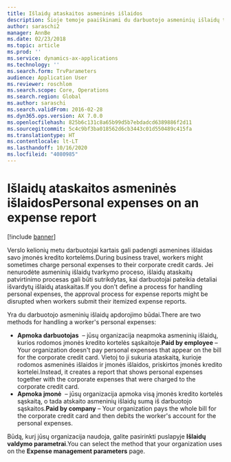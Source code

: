 ```yaml
---
title: Išlaidų ataskaitos asmeninės išlaidos
description: Šioje temoje paaiškinami du darbuotojo asmeninių išlaidų tvarkymo būdai naudojant „Microsoft Dynamics 365 Finance“.
author: saraschi2
manager: AnnBe
ms.date: 02/23/2018
ms.topic: article
ms.prod: ''
ms.service: dynamics-ax-applications
ms.technology: ''
ms.search.form: TrvParameters
audience: Application User
ms.reviewer: roschlom
ms.search.scope: Core, Operations
ms.search.region: Global
ms.author: saraschi
ms.search.validFrom: 2016-02-28
ms.dyn365.ops.version: AX 7.0.0
ms.openlocfilehash: 825b6c131c8a65b99d5b7ebdadcd6389886f2d11
ms.sourcegitcommit: 5c4c9bf3ba018562d6cb3443c01d550489c415fa
ms.translationtype: HT
ms.contentlocale: lt-LT
ms.lasthandoff: 10/16/2020
ms.locfileid: "4080985"
---
```

# <a name="personal-expenses-on-an-expense-report"></a><span data-ttu-id="f1050-103">Išlaidų ataskaitos asmeninės išlaidos</span><span class="sxs-lookup"><span data-stu-id="f1050-103">Personal expenses on an expense report</span></span>

[!include [banner](../includes/banner.md)]

<span data-ttu-id="f1050-104">Verslo kelionių metu darbuotojai kartais gali padengti asmenines išlaidas savo įmonės kredito kortelėms.</span><span class="sxs-lookup"><span data-stu-id="f1050-104">During business travel, workers might sometimes charge personal expenses to their corporate credit cards.</span></span> <span data-ttu-id="f1050-105">Jei nenurodėte asmeninių išlaidų tvarkymo proceso, išlaidų ataskaitų patvirtinimo procesas gali būti sutrikdytas, kai darbuotojai pateikia detaliai išvardytų išlaidų ataskaitas.</span><span class="sxs-lookup"><span data-stu-id="f1050-105">If you don't define a process for handling personal expenses, the approval process for expense reports might be disrupted when workers submit their itemized expense reports.</span></span> 

<span data-ttu-id="f1050-106">Yra du darbuotojo asmeninių išlaidų apdorojimo būdai.</span><span class="sxs-lookup"><span data-stu-id="f1050-106">There are two methods for handling a worker's personal expenses:</span></span>

- <span data-ttu-id="f1050-107">**Apmoka darbuotojas**  – jūsų organizacija neapmoka asmeninių išlaidų, kurios rodomos įmonės kredito kortelės sąskaitoje.</span><span class="sxs-lookup"><span data-stu-id="f1050-107">**Paid by employee** – Your organization doesn't pay personal expenses that appear on the bill for the corporate credit card.</span></span> <span data-ttu-id="f1050-108">Vietoj to ji sukuria ataskaitą, kurioje rodomos asmeninės išlaidos ir įmonės išlaidos, priskirtos įmonės kredito kortelei.</span><span class="sxs-lookup"><span data-stu-id="f1050-108">Instead, it creates a report that shows personal expenses together with the corporate expenses that were charged to the corporate credit card.</span></span>
- <span data-ttu-id="f1050-109">**Apmoka įmonė**  – jūsų organizacija apmoka visą įmonės kredito kortelės sąskaitą, o tada atskaito asmeninių išlaidų sumą iš darbuotojo sąskaitos.</span><span class="sxs-lookup"><span data-stu-id="f1050-109">**Paid by company** – Your organization pays the whole bill for the corporate credit card and then debits the worker's account for the personal expenses.</span></span>

<span data-ttu-id="f1050-110">Būdą, kurį jūsų organizacija naudoja, galite pasirinkti puslapyje **Išlaidų valdymo parametrai**.</span><span class="sxs-lookup"><span data-stu-id="f1050-110">You can select the method that your organization uses on the **Expense management parameters** page.</span></span>

